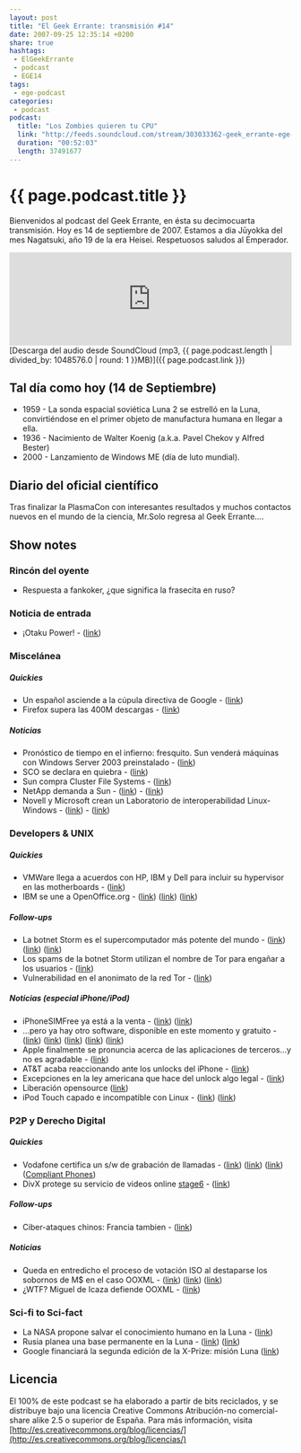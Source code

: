 ```yaml
---
layout: post
title: "El Geek Errante: transmisión #14"
date: 2007-09-25 12:35:14 +0200
share: true
hashtags:
 - ElGeekErrante
 - podcast
 - EGE14
tags:
 - ege-podcast
categories:
 - podcast
podcast:
  title: "Los Zombies quieren tu CPU"
  link: "http://feeds.soundcloud.com/stream/303033362-geek_errante-ege-podcast-ep14.mp3"
  duration: "00:52:03"
  length: 37491677
---
```


# {{ page.podcast.title }}
Bienvenidos al podcast del Geek Errante, en ésta su decimocuarta transmisión. Hoy es 14 de septiembre de 2007. Estamos a dia Jūyokka del mes Nagatsuki, año 19 de la era Heisei. Respetuosos saludos al Emperador.

<iframe width="100%" height="166" scrolling="no" frameborder="no" src="https://w.soundcloud.com/player/?url=https%3A//api.soundcloud.com/tracks/303033362&amp;color=ff5500&amp;auto_play=false&amp;hide_related=false&amp;show_comments=true&amp;show_user=true&amp;show_reposts=false"></iframe>
[Descarga del audio desde SoundCloud (mp3, {{ page.podcast.length | divided_by: 1048576.0 | round: 1 }}MB)]({{ page.podcast.link }})

## Tal día como hoy (14 de Septiembre)
- 1959 - La sonda espacial soviética Luna 2 se estrelló en la Luna, convirtiéndose en el primer objeto de manufactura humana en llegar a ella.
- 1936 - Nacimiento de Walter Koenig (a.k.a. Pavel Chekov y Alfred Bester)
- 2000 - Lanzamiento de Windows ME (día de luto mundial).

## Diario del oficial científico
Tras finalizar la PlasmaCon con interesantes resultados y muchos contactos nuevos en el mundo de la ciencia, Mr.Solo regresa al Geek Errante….

## Show notes

### Rincón del oyente
- Respuesta a fankoker, ¿que significa la frasecita en ruso?

### Noticia de entrada
- ¡Otaku Power! - ([link](http://www.lacarceldepapel.com/2007/09/16/%C2%A1otaku-power/))

### Miscelánea

##### Quickies
- Un español asciende a la cúpula directiva de Google - ([link](http://web.archive.org/web/20071016214437/http://theinquirer.es/2007/09/08/un_espanol_asciende_a_la_cupula_directiva_de_google.html))
- Firefox supera las 400M descargas - ([link](http://web.archive.org/web/20071016214432/http://theinquirer.es/2007/09/08/firefox_supera_los_400_millones_de_descargas.html))

##### Noticias
- Pronóstico de tiempo en el infierno: fresquito. Sun venderá máquinas con Windows Server 2003 preinstalado - ([link](http://web.archive.org/web/20071016190050/http://informationweek.com/news/showArticle.jhtml?articleID=201805889))
- SCO se declara en quiebra - ([link](https://www.linux.com/news/sco-files-bankruptcy))
- Sun compra Cluster File Systems - ([link](http://www.itjungle.com/tug/tug092707-printer05.html))
- NetApp demanda a Sun - ([link](http://www.theregister.co.uk/2007/09/05/netapp_sues_sun_over_zfs/)) - ([link](http://web.archive.org/web/20071017222937/http://opensolaris.org/jive/thread.jspa?threadID=38833&tstart=0))
- Novell y Microsoft crean un Laboratorio de interoperabilidad Linux-Windows - ([link](https://blogs.technet.microsoft.com/port25/2007/02/14/microsoft-novell-interoperability-lab-sneak-peek/)) - ([link](http://www.novell.com/news/press/2007/9/microsoft-and-novell-open-interoperability-lab.html))

### Developers & UNIX

##### Quickies
- VMWare llega a acuerdos con HP, IBM y Dell para incluir su hypervisor en las motherboards - ([link](http://bits.blogs.nytimes.com/2007/09/10/vmware-marches-onto-the-hardware/?_r=0))
- IBM se une a OpenOffice.org - ([link](http://web.archive.org/web/20070915191824/http://news.yahoo.com/s/infoworld/20070910/tc_infoworld/91720)) ([link](https://www.linux.com/news/ibm-dives-openofficeorg-development)) ([link](http://www.openoffice.org/press/ibm_press_release.html))

##### Follow-ups
- La botnet Storm es el supercomputador más potente del mundo - ([link](http://web.archive.org/web/20071011045239/http://diarioti.com/gate/n.php?id=15167)) ([link](https://it.slashdot.org/firehose.pl?op=view&id=280841)) ([link](http://web.archive.org/web/20071011013658/http://spamnation.info/blog/archives/2007/09/419eater_ddosd.html))
- Los spams de la botnet Storm utilizan el nombre de Tor para engañar a los usuarios - ([link](http://boingboing.net/2007/09/06/beware-wolf-dressed.html))
- Vulnerabilidad en el anonimato de la red Tor - ([link](http://web.archive.org/web/20080507180252/http://www.wired.com/politics/security/news/2007/09/embassy_hacks?currentPage=2))

##### Noticias (especial iPhone/iPod)
- iPhoneSIMFree ya está a la venta - ([link](http://www.macworld.co.uk/news/apple/iphone-unlock-goes-sale-19055/)) ([link](http://gizmodo.com/298300/how-the-first-iphone-unlock-went-down-updated))
- …pero ya hay otro software, disponible en este momento y gratuito - ([link](https://www.engadget.com/2007/09/11/iunlock-released-the-first-free-open-source-iphone-sim-unlock/)) ([link](https://www.engadget.com/2007/09/12/first-free-open-gui-iphone-unlock-software-tested-it-works/)) ([link](https://www.engadget.com/2007/09/12/the-story-behind-the-free-open-iphone-sim-unlock-software/)) ([link](ttp://gizmodo.com/298473/false-hacker-poses-as-iphone-dev-team-unlock-author-tries-to-grab-41560-donation)) ([link](https://hipertextual.com/archivo/2007/09/iphone-desbloqueado-en-mas-de-40-paises-y-90-operadoras/))
- Apple finalmente se pronuncia acerca de las aplicaciones de terceros…y no es agradable - ([link](https://www.engadget.com/2007/09/12/apple-backtracks-updates-will-most-likely-break-3rd-party-iph/))
- AT&T acaba reaccionando ante los unlocks del iPhone - ([link](http://web.archive.org/web/20071105170516/http://www.freemacblog.com/att-lawyers-react-to-iphone-unlocking/))
- Excepciones en la ley americana que hace del unlock algo legal - ([link](https://www.copyright.gov/1201/))
- Liberación opensource ([link](https://www.engadget.com/2007/09/11/iunlock-released-the-first-free-open-source-iphone-sim-unlock/))
- iPod Touch capado e incompatible con Linux - ([link](http://gizmodo.com/297994/apple-ipod-touch-calendar-cant-add-appointments-why-and-whats-else-is-being-crippled)) ([link](https://apple.slashdot.org/story/07/09/14/1831236/apple-cuts-off-linux-ipod-users))

### P2P y Derecho Digital

##### Quickies
- Vodafone certifica un s/w de grabación de llamadas - ([link](http://web.archive.org/web/20071016235859/http://www.kriptopolis.org/vodafone-certifica-software-grabacion-llamadas)) ([link](http://web.archive.org/web/20071016164227/http://www.tmcnet.com/usubmit/-compliant-voice-application-awarded-vodafone-certified-status-/2007/09/12/2931003.htm)) ([link](http://www.theregister.co.uk/2007/09/12/compliant_voice/)) ([Compliant Phones](http://web.archive.org/web/20080420131755/http://www.compliantphones.com/))
- DivX protege su servicio de videos online [stage6](http://web.archive.org/web/20071213034128/http://www.stage6.com/?) - ([link](http://boingboing.net/2007/09/07/divx-sues-universal.html))

##### Follow-ups
- Ciber-ataques chinos: Francia tambien - ([link](http://web.archive.org/web/20071016105207/http://www.lexpress.fr/info/quotidien/actu.asp?id=13873))

##### Noticias
- Queda en entredicho el proceso de votación ISO al destaparse los sobornos de M$ en el caso OOXML - ([link](http://arstechnica.com/uncategorized/2007/09/iso-reforms-proposed-in-response-to-ooxml-shenanigans/)) ([link](https://effi.org/blog/kai-2007-09-05.en.html)) ([link](https://tech.slashdot.org/story/07/09/07/1230213/open-letter-to-iso-calls-for-standardization-of-process))
- ¿WTF? Miguel de Icaza defiende OOXML - ([link](http://web.archive.org/web/20071103070917/http://www.kdedevelopers.org/node/2985))

### Sci-fi to Sci-fact
- La NASA propone salvar el conocimiento humano en la Luna - ([link](http://news.nationalgeographic.com/news/2007/08/070814-lunar-ark.html))
- Rusia planea una base permanente en la Luna - ([link](http://web.archive.org/web/20071012015248/http://www.todo-linux.com/modules.php?name=News&file=article&sid=6793)) ([link](https://mundo.sputniknews.com/noticias/2007083175931846/))
- Google financiará la segunda edición de la X-Prize: misión Luna ([link](http://googlesystem.blogspot.com.es/2007/09/google-lunar-x-prize.html))

## Licencia
El 100% de este podcast se ha elaborado a partir de bits reciclados, y se distribuye bajo una licencia Creative Commons Atribución-no comercial-share alike 2.5 o superior de España. Para más información, visita [http://es.creativecommons.org/blog/licencias/](http://es.creativecommons.org/blog/licencias/)

